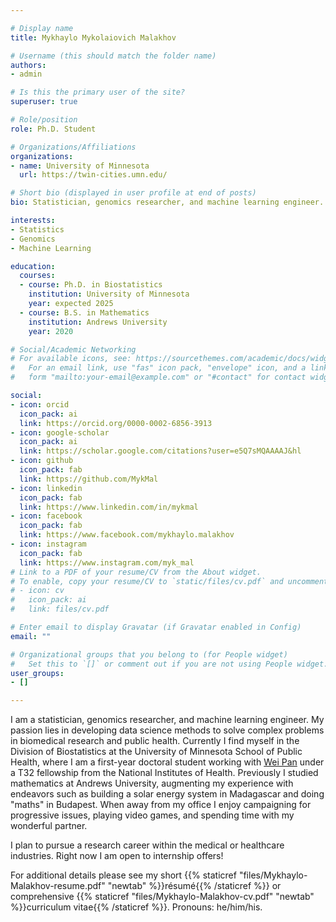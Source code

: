 ```yaml
---

# Display name
title: Mykhaylo Mykolaiovich Malakhov

# Username (this should match the folder name)
authors:
- admin

# Is this the primary user of the site?
superuser: true

# Role/position
role: Ph.D. Student

# Organizations/Affiliations
organizations:
- name: University of Minnesota
  url: https://twin-cities.umn.edu/

# Short bio (displayed in user profile at end of posts)
bio: Statistician, genomics researcher, and machine learning engineer. I develop data science methods to solve complex problems in biomedical research and public health.

interests:
- Statistics
- Genomics
- Machine Learning

education:
  courses:
  - course: Ph.D. in Biostatistics
    institution: University of Minnesota
    year: expected 2025
  - course: B.S. in Mathematics
    institution: Andrews University
    year: 2020

# Social/Academic Networking
# For available icons, see: https://sourcethemes.com/academic/docs/widgets/#icons
#   For an email link, use "fas" icon pack, "envelope" icon, and a link in the
#   form "mailto:your-email@example.com" or "#contact" for contact widget.

social:
- icon: orcid
  icon_pack: ai
  link: https://orcid.org/0000-0002-6856-3913
- icon: google-scholar
  icon_pack: ai
  link: https://scholar.google.com/citations?user=e5Q7sMQAAAAJ&hl
- icon: github
  icon_pack: fab
  link: https://github.com/MykMal
- icon: linkedin
  icon_pack: fab
  link: https://www.linkedin.com/in/mykmal
- icon: facebook
  icon_pack: fab
  link: https://www.facebook.com/mykhaylo.malakhov
- icon: instagram
  icon_pack: fab
  link: https://www.instagram.com/myk_mal
# Link to a PDF of your resume/CV from the About widget.
# To enable, copy your resume/CV to `static/files/cv.pdf` and uncomment the lines below.  
# - icon: cv
#   icon_pack: ai
#   link: files/cv.pdf

# Enter email to display Gravatar (if Gravatar enabled in Config)
email: ""

# Organizational groups that you belong to (for People widget)
#   Set this to `[]` or comment out if you are not using People widget.  
user_groups:
- []

---
```


I am a statistician, genomics researcher, and machine learning engineer. My passion lies in developing data science methods to solve complex problems in biomedical research and public health. Currently I find myself in the Division of Biostatistics at the University of Minnesota School of Public Health, where I am a first-year doctoral student working with [Wei Pan](http://www.biostat.umn.edu/~weip/) under a T32 fellowship from the National Institutes of Health. Previously I studied mathematics at Andrews University, augmenting my experience with endeavors such as building a solar energy system in Madagascar and doing "maths" in Budapest. When away from my office I enjoy campaigning for progressive issues, playing video games, and spending time with my wonderful partner.

I plan to pursue a research career within the medical or healthcare industries. Right now I am open to internship offers!

For additional details please see my short {{% staticref "files/Mykhaylo-Malakhov-resume.pdf" "newtab" %}}résumé{{% /staticref %}} or comprehensive {{% staticref "files/Mykhaylo-Malakhov-cv.pdf" "newtab" %}}curriculum vitae{{% /staticref %}}. Pronouns: he/him/his.

